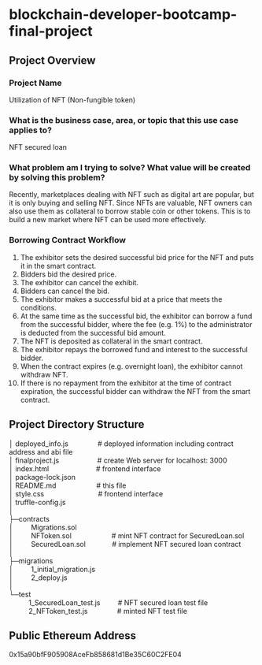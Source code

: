 # blockchain-developer-bootcamp-final-project
## Project Overview

### Project Name
Utilization of NFT (Non-fungible token)

### What is the business case, area, or topic that this use case applies to?
NFT secured loan

### What problem am I trying to solve? What value will be created by solving this problem?
Recently, marketplaces dealing with NFT such as digital art are popular, but it is only buying and selling NFT. 
Since NFTs are valuable, NFT owners can also use them as collateral to borrow stable coin or other tokens. 
This is to build a new market where NFT can be used more effectively.

### Borrowing Contract Workflow
1. The exhibitor sets the desired successful bid price for the NFT and puts it in the smart contract.
2. Bidders bid the desired price.
3. The exhibitor can cancel the exhibit.
4. Bidders can cancel the bid.
5. The exhibitor makes a successful bid at a price that meets the conditions.
6. At the same time as the successful bid, the exhibitor can borrow a fund from the successful bidder, where the fee (e.g. 1%) to the administrator is deducted from the successful bid amount.
7. The NFT is deposited as collateral in the smart contract.
8. The exhibitor repays the borrowed fund and interest to the successful bidder.
9. When the contract expires (e.g. overnight loan), the exhibitor cannot withdraw NFT.
10. If there is no repayment from the exhibitor at the time of contract expiration, the successful bidder can withdraw the NFT from the smart contract.

## Project Directory Structure
│  deployed_info.js  &emsp;&emsp;&emsp;&emsp;# deployed information including contract address and abi file  
│  finalproject.js  &emsp;&emsp;&emsp;&emsp;&emsp;&nbsp;# create Web server for localhost: 3000  
│  index.html  &emsp;&emsp;&emsp;&emsp;&emsp;&emsp;&nbsp;&nbsp;# frontend interface  
│  package-lock.json  
│  README.md  &emsp;&emsp;&emsp;&emsp;&emsp;&nbsp;&nbsp;# this file  
│  style.css  &emsp;&emsp;&emsp;&emsp;&emsp;&emsp;&emsp;&nbsp;&nbsp;# frontend interface  
│  truffle-config.js  
│  
├─contracts  
│  &emsp;&emsp;    Migrations.sol                     
│  &emsp;&emsp;    NFToken.sol  &emsp;&emsp;&emsp;&emsp;&emsp;&nbsp;&nbsp;# mint NFT contract for SecuredLoan.sol  
│  &emsp;&emsp;    SecuredLoan.sol  &emsp;&emsp;&emsp;&nbsp;&nbsp;# implement NFT secured loan contract  
│      
├─migrations  
│  &emsp;&emsp;    1_initial_migration.js           
│  &emsp;&emsp;    2_deploy.js  
│  
└─test  
&nbsp;   &emsp;&emsp;     1_SecuredLoan_test.js  &emsp;&emsp;&nbsp;# NFT secured loan test file  
&nbsp;   &emsp;&emsp;     2_NFToken_test.js  &emsp;&emsp;&emsp;&emsp;# minted NFT test file  

## Public Ethereum Address
0x15a90bfF905908AceFb858681d1Be35C60C2FE04